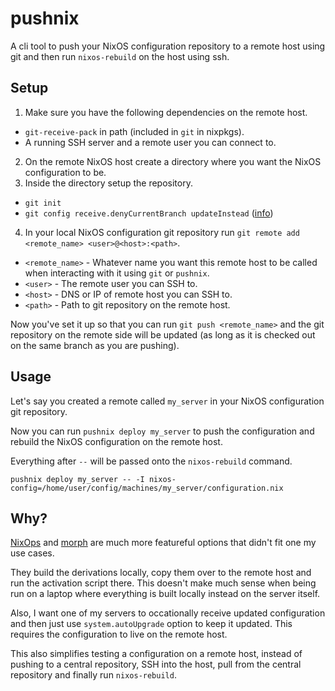 # pushnix

A cli tool to push your NixOS configuration repository to a remote host using git and then run `nixos-rebuild` on the host using ssh.

## Setup

1. Make sure you have the following dependencies on the remote host.
  - `git-receive-pack` in path (included in `git` in nixpkgs).
  - A running SSH server and a remote user you can connect to.
2. On the remote NixOS host create a directory where you want the NixOS configuration to be.
3. Inside the directory setup the repository.
  - `git init`
  - `git config receive.denyCurrentBranch updateInstead` ([info](https://git-scm.com/docs/git-config#Documentation/git-config.txt-receivedenyCurrentBranch))
4. In your local NixOS configuration git repository run `git remote add <remote_name> <user>@<host>:<path>`.
  - `<remote_name>` - Whatever name you want this remote host to be called when interacting with it using `git` or `pushnix`.
  - `<user>` - The remote user you can SSH to.
  - `<host>` - DNS or IP of remote host you can SSH to.
  - `<path>` - Path to git repository on the remote host.

Now you've set it up so that you can run `git push <remote_name>` and the git repository on the remote side will be updated (as long as it is checked out on the same branch as you are pushing).

## Usage

Let's say you created a remote called `my_server` in your NixOS configuration git repository.

Now you can run `pushnix deploy my_server` to push the configuration and rebuild the NixOS configuration on the remote host.

Everything after `--` will be passed onto the `nixos-rebuild` command.

```
pushnix deploy my_server -- -I nixos-config=/home/user/config/machines/my_server/configuration.nix
```

## Why?

[NixOps](https://github.com/NixOS/nixops) and [morph](https://github.com/DBCDK/morph) are much more featureful options that didn't fit one my use cases.

They build the derivations locally, copy them over to the remote host and run the activation script there. This doesn't make much sense when being run on a laptop where everything is built locally instead on the server itself.

Also, I want one of my servers to occationally receive updated configuration and then just use `system.autoUpgrade` option to keep it updated. This requires the configuration to live on the remote host.

This also simplifies testing a configuration on a remote host, instead of pushing to a central repository, SSH into the host, pull from the central repository and finally run `nixos-rebuild`.
